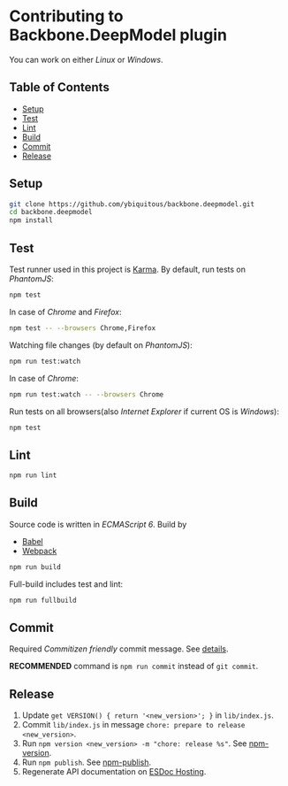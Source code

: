 # Contributing to Backbone.DeepModel plugin

You can work on either *Linux* or *Windows*.

## Table of Contents

- [Setup](#setup)
- [Test](#test)
- [Lint](#lint)
- [Build](#build)
- [Commit](#commit)
- [Release](#release)

## Setup

```sh
git clone https://github.com/ybiquitous/backbone.deepmodel.git
cd backbone.deepmodel
npm install
```

## Test

Test runner used in this project is [Karma](https://karma-runner.github.io/).
By default, run tests on *PhantomJS*:

```sh
npm test
```

In case of *Chrome* and *Firefox*:

```sh
npm test -- --browsers Chrome,Firefox
```

Watching file changes (by default on *PhantomJS*):

```sh
npm run test:watch
```

In case of *Chrome*:

```sh
npm run test:watch -- --browsers Chrome
```

Run tests on all browsers(also *Internet Explorer* if current OS is *Windows*):

```sh
npm test
```

## Lint

```sh
npm run lint
```

## Build

Source code is written in *ECMAScript 6*. Build by

- [Babel](https://babeljs.io/)
- [Webpack](https://webpack.github.io/)

```sh
npm run build
```

Full-build includes test and lint:

```sh
npm run fullbuild
```

## Commit

Required *Commitizen friendly* commit message. See [details](https://github.com/commitizen/cz-cli).

**RECOMMENDED** command is `npm run commit` instead of `git commit`.

## Release

1. Update `get VERSION() { return '<new_version>'; }` in `lib/index.js`.
2. Commit `lib/index.js` in message `chore: prepare to release <new_version>`.
3. Run `npm version <new_version> -m "chore: release %s"`. See [npm-version](https://docs.npmjs.com/cli/version).
4. Run `npm publish`. See [npm-publish](https://docs.npmjs.com/cli/publish).
5. Regenerate API documentation on [ESDoc Hosting](https://doc.esdoc.org/).

